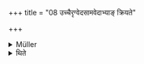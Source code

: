 +++
title = "08 उच्चैरृग्वेदसामवेदाभ्याङ् क्रियते"

+++

<details><summary>Müller</summary>

With the Ṛg-veda and Sāma-veda the performance takes place with a loud voice (uccaiḥ).

#####  Commentary

Even lines of the Yajur-veda, if they are contained in the Ṛg-veda and Sāma-veda, would have to be pronounced with a loud voice. Certain mantras, however, are excepted, viz. the japa, abhimantraṇa, and anumantraṇa-mantras.
</details>

<details><summary>थिते</summary>

उच्चैरृग्वेदसामवेदाभ्यां क्रियते ८
</details>

